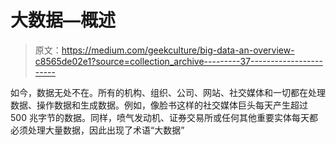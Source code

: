 # 大数据—概述

> 原文：<https://medium.com/geekculture/big-data-an-overview-c8565de02e1?source=collection_archive---------37----------------------->

如今，数据无处不在。所有的机构、组织、公司、网站、社交媒体和一切都在处理数据、操作数据和生成数据。例如，像脸书这样的社交媒体巨头每天产生超过 500 兆字节的数据。同样，喷气发动机、证券交易所或任何其他重要实体每天都必须处理大量数据，因此出现了术语“大数据”